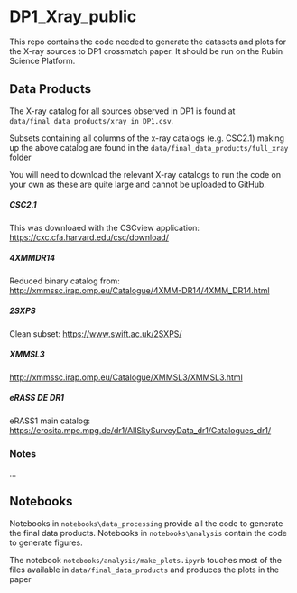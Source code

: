 # DP1_Xray_public
This repo contains the code needed to generate the datasets and plots for the X-ray sources to DP1 crossmatch paper. It should be run on the Rubin Science Platform.  

## Data Products

The X-ray catalog for all sources observed in DP1 is found at `data/final_data_products/xray_in_DP1.csv`.  
  
Subsets containing all columns of the x-ray catalogs (e.g. CSC2.1) making up the above catalog are found in the  `data/final_data_products/full_xray` folder  

You will need to download the relevant X-ray catalogs to run the code on your own as these are quite large and cannot be uploaded to GitHub.  

##### CSC2.1 
This was downloaed with the CSCview application: https://cxc.cfa.harvard.edu/csc/download/   
##### 4XMMDR14
Reduced binary catalog from: http://xmmssc.irap.omp.eu/Catalogue/4XMM-DR14/4XMM_DR14.html
##### 2SXPS
Clean subset: https://www.swift.ac.uk/2SXPS/
##### XMMSL3
http://xmmssc.irap.omp.eu/Catalogue/XMMSL3/XMMSL3.html
##### eRASS DE DR1
eRASS1 main catalog: https://erosita.mpe.mpg.de/dr1/AllSkySurveyData_dr1/Catalogues_dr1/


### Notes
...
## Notebooks

Notebooks in `notebooks\data_processing` provide all the code to generate the final data products. Notebooks in `notebooks\analysis`  contain the code to generate figures.  

The notebook `notebooks/analysis/make_plots.ipynb` touches most of the files available in `data/final_data_products` and produces the plots in the paper  
